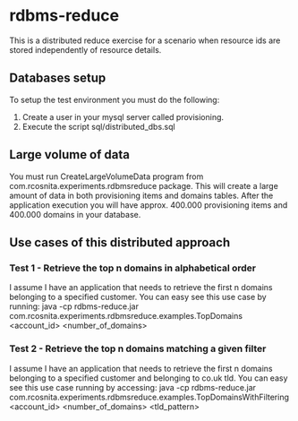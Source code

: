 # rdbms-reduce

This is a distributed reduce exercise for a scenario when resource ids are stored independently of resource details.

## Databases setup

To setup the test environment you must do the following:

1. Create a user in your mysql server called provisioning.
2. Execute the script sql/distributed_dbs.sql

## Large volume of data

You must run CreateLargeVolumeData program from com.rcosnita.experiments.rdbmsreduce package. This will create 
a large amount of data in both provisioning items and domains tables. After the application execution you will
have approx. 400.000 provisioning items and 400.000 domains in your database.


## Use cases of this distributed approach
### Test 1 - Retrieve the top n domains in alphabetical order

I assume I have an application that needs to retrieve the first n domains belonging to a specified customer. You can easy see this
use case by running: java -cp rdbms-reduce.jar com.rcosnita.experiments.rdbmsreduce.examples.TopDomains <account_id> <number_of_domains>

### Test 2 - Retrieve the top n domains matching a given filter

I assume I have an application that needs to retrieve the first n domains belonging to a specified customer and belonging to 
co.uk tld. You can easy see this use case running by accessing: 
java -cp rdbms-reduce.jar com.rcosnita.experiments.rdbmsreduce.examples.TopDomainsWithFiltering <account_id> <number_of_domains> <tld_pattern>
